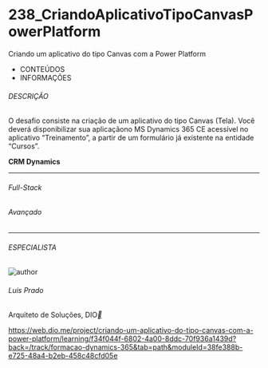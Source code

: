 # 238_CriandoAplicativoTipoCanvasPowerPlatform
Criando um aplicativo do tipo Canvas com a Power Platform



- CONTEÚDOS
- INFORMAÇÕES

###### DESCRIÇÃO

O desafio consiste na criação de um aplicativo do tipo Canvas (Tela). Você deverá disponibilizar sua aplicaçãono MS Dynamics 365 CE acessível no aplicativo “Treinamento”, a partir de um formulário já existente na entidade “Cursos”.

**CRM Dynamics**

------

###### Full-Stack

###### Avançado

------

###### ESPECIALISTA

![author](https://hermes.digitalinnovation.one/users/author/photos/c97590f8-afc6-4ce6-aa3d-c545628ed9f2.jpg)

###### Luis Prado

Arquiteto de Soluções, DIO[**](https://www.linkedin.com/in/luis-prado-b7a71427/)



https://web.dio.me/project/criando-um-aplicativo-do-tipo-canvas-com-a-power-platform/learning/f34f044f-6802-4a00-8ddc-70f936a1439d?back=/track/formacao-dynamics-365&tab=path&moduleId=38fe388b-e725-48a4-b2eb-458c48cfd05e

